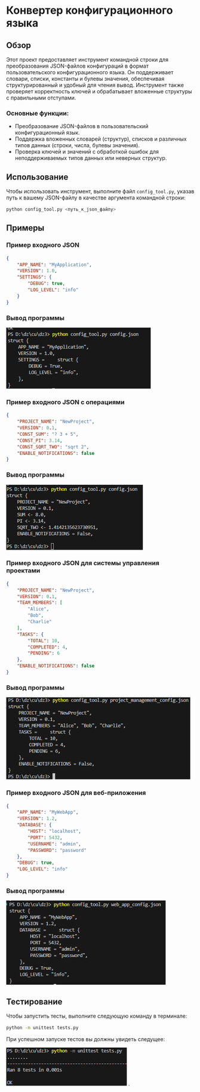 # Конвертер конфигурационного языка

## Обзор

Этот проект предоставляет инструмент командной строки для преобразования JSON-файлов конфигураций в формат пользовательского конфигурационного языка. Он поддерживает словари, списки, константы и булевы значения, обеспечивая структурированный и удобный для чтения вывод. Инструмент также проверяет корректность ключей и обрабатывает вложенные структуры с правильными отступами.

### Основные функции:
- Преобразование JSON-файлов в пользовательский конфигурационный язык.
- Поддержка вложенных словарей (структур), списков и различных типов данных (строки, числа, булевы значения).
- Проверка ключей и значений с обработкой ошибок для неподдерживаемых типов данных или неверных структур.

## Использование

Чтобы использовать инструмент, выполните файл `config_tool.py`, указав путь к вашему JSON-файлу в качестве аргумента командной строки:
```bash
python config_tool.py <путь_к_json_файлу>
```
## Примеры 
### Пример входного JSON
```json
{
    "APP_NAME": "MyApplication",
    "VERSION": 1.0,
    "SETTINGS": {
        "DEBUG": true,
        "LOG_LEVEL": "info"
    }
}
```
### Вывод программы

![alt text](./imgs/image-1.png)

### Пример входного JSON с операциями
```json
{
    "PROJECT_NAME": "NewProject",
    "VERSION": 0.1,
    "CONST_SUM": "? 3 + 5",
    "CONST_PI": 3.14,
    "CONST_SQRT_TWO": "sqrt 2",
    "ENABLE_NOTIFICATIONS": false
}
```
### Вывод программы

![alt text](./imgs/image-2.png)

### Пример входного JSON для системы управления проектами
```json
{
    "PROJECT_NAME": "NewProject",
    "VERSION": 0.1,
    "TEAM_MEMBERS": [
        "Alice",
        "Bob",
        "Charlie"
    ],
    "TASKS": {
        "TOTAL": 10,
        "COMPLETED": 4,
        "PENDING": 6
    },
    "ENABLE_NOTIFICATIONS": false
}

```
### Вывод программы

![alt text](./imgs/image-3.png)

### Пример входного JSON для веб-приложения
```json
{
    "APP_NAME": "MyWebApp",
    "VERSION": 1.2,
    "DATABASE": {
        "HOST": "localhost",
        "PORT": 5432,
        "USERNAME": "admin",
        "PASSWORD": "password"
    },
    "DEBUG": true,
    "LOG_LEVEL": "info"
}

```
### Вывод программы

![alt text](./imgs/image-4.png)

## Тестирование

Чтобы запустить тесты, выполните следующую команду в терминале:
```bash
python -m unittest tests.py
```
При успешном запуске тестов вы должны увидеть следущее:

![alt text](./imgs/image.png)
.